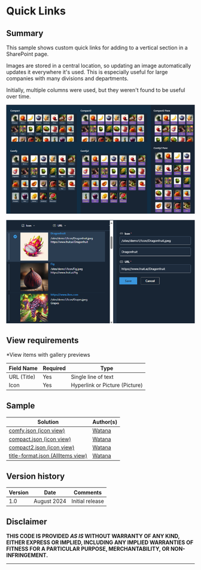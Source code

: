 # Quick Links

## Summary
This sample shows custom quick links for adding to a vertical section in a SharePoint page.

Images are stored in a central location, so updating an image automatically updates it everywhere it's used. This is especially useful for large companies with many divisions and departments.

Initially, multiple columns were used, but they weren't found to be useful over time.

![screenshot of the sample](./assets/sample.png)

![screenshot of the sample](./assets/all-items.png)

## View requirements
*View items with gallery previews

Field Name | Required | Type
---------- | -------- | ----
URL (Title) | Yes | Single line of text
Icon | Yes | Hyperlink or Picture (Picture)


## Sample

Solution|Author(s)
--------|---------
[comfy.json (icon view)](./assets/comfy.json) | [Watana](https://github.com/Watana2)
[compact.json (icon view)](./assets/compact.json) | [Watana](https://github.com/Watana2)
[compact2.json (icon view)](./assets/compact2.json) | [Watana](https://github.com/Watana2)
[title-format.json (AllItems view)](./assets/title-format.json) | [Watana](https://github.com/Watana2)


## Version history

Version|Date|Comments
-------|----|--------
1.0|August 2024|Initial release

## Disclaimer

**THIS CODE IS PROVIDED *AS IS* WITHOUT WARRANTY OF ANY KIND, EITHER EXPRESS OR IMPLIED, INCLUDING ANY IMPLIED WARRANTIES OF FITNESS FOR A PARTICULAR PURPOSE, MERCHANTABILITY, OR NON-INFRINGEMENT.**

---

